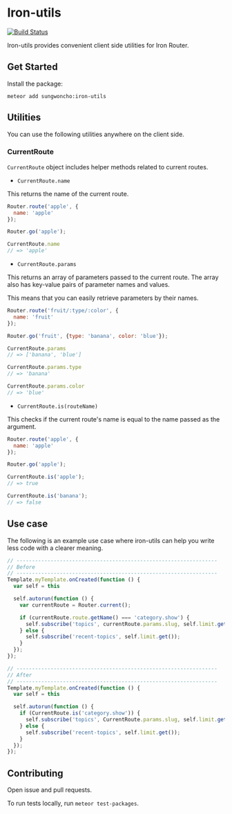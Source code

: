 # Iron-utils
[![Build Status](https://travis-ci.org/sungwoncho/iron-utils.svg?branch=master)](https://travis-ci.org/sungwoncho/iron-utils)

Iron-utils provides convenient client side utilities for Iron Router.

## Get Started

Install the package:

    meteor add sungwoncho:iron-utils


## Utilities

You can use the following utilities anywhere on the client side.

### CurrentRoute

`CurrentRoute` object includes helper methods related to current routes.

* `CurrentRoute.name`

This returns the name of the current route.

```javascript
Router.route('apple', {
  name: 'apple'
});

Router.go('apple');

CurrentRoute.name
// => 'apple'
```

* `CurrentRoute.params`

This returns an array of parameters passed to the current route. The array also
has key-value pairs of parameter names and values.

This means that you can easily retrieve parameters by their names.

```javascript
Router.route('fruit/:type/:color', {
  name: 'fruit'
});

Router.go('fruit', {type: 'banana', color: 'blue'});

CurrentRoute.params
// => ['banana', 'blue']

CurrentRoute.params.type
// => 'banana'

CurrentRoute.params.color
// => 'blue'
```

* `CurrentRoute.is(routeName)`

This checks if the current route's name is equal to the name passed as the argument.

```javascript
Router.route('apple', {
  name: 'apple'
});

Router.go('apple');

CurrentRoute.is('apple');
// => true

CurrentRoute.is('banana');
// => false
```

## Use case

The following is an example use case where iron-utils can help you write less code
with a clearer meaning.

```javascript
// -----------------------------------------------------------------
// Before
// -----------------------------------------------------------------
Template.myTemplate.onCreated(function () {
  var self = this

  self.autorun(function () {
    var currentRoute = Router.current();

    if (currentRoute.route.getName() === 'category.show') {
      self.subscribe('topics', currentRoute.params.slug, self.limit.get());
    } else {
      self.subscribe('recent-topics', self.limit.get());
    }
  });
});

// -----------------------------------------------------------------
// After
// -----------------------------------------------------------------
Template.myTemplate.onCreated(function () {
  var self = this

  self.autorun(function () {
    if (CurrentRoute.is('category.show')) {
      self.subscribe('topics', CurrentRoute.params.slug, self.limit.get());
    } else {
      self.subscribe('recent-topics', self.limit.get());
    }
  });
});
```

## Contributing

Open issue and pull requests.

To run tests locally, run `meteor test-packages`.
